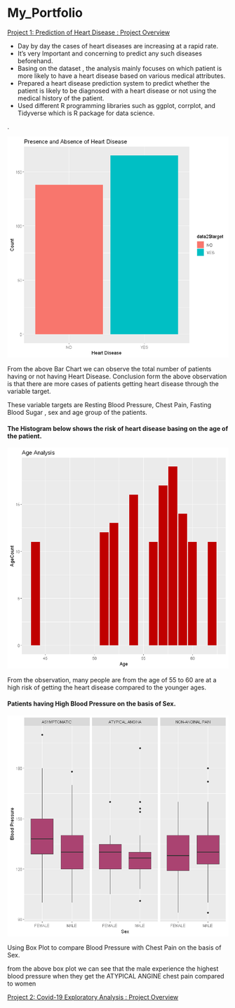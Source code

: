 # My_Portfolio
[Project 1: Prediction of Heart Disease : Project Overview](https://github.com/ROSINA365/Prediction-of-Heart-Disease)
<ul>
<li>Day by day the cases of heart diseases are increasing at a rapid rate.</li>
<li>It’s very Important and concerning to predict any such diseases beforehand.</li>
<li>Basing on the dataset , the analysis mainly focuses on which patient is more
likely to have a heart disease based on various medical attributes. </li>
<li>Prepared a heart disease prediction system to predict whether the patient is likely to be diagnosed with a heart disease or not
using the medical history of the patient.</li>
<li>Used different R programming libraries such as ggplot, corrplot, and Tidyverse which is R package for data science.</li>

 </ul>.

![](https://github.com/ROSINA365/My_Portfolio/blob/main/Images/Bar%20Chart.png)

<p> From the above Bar Chart we can observe the total number of patients having or not having Heart
 Disease. 
 Conclusion form the above observation is that there are more cases of patients getting heart disease through the variable target.</p> 
<p> These variable targets are Resting Blood Pressure, Chest Pain, Fasting Blood Sugar , sex and age group of the patients. </p>

<h4>The Histogram below shows the risk of heart disease basing on the age of the patient.</h4>

![](https://github.com/ROSINA365/My_Portfolio/blob/main/Images/Histogram.png)
<p>From the observation, many people are from the age of 55 to 60 are at a high risk of getting the heart disease compared to the younger ages.<p>
 
 <h4>Patients having High Blood Pressure on the basis of Sex.</h4>

 ![](https://github.com/ROSINA365/My_Portfolio/blob/main/Images/boxplot1.png)
 <p>
 Using Box Plot to compare Blood Pressure with Chest Pain on the basis of Sex.</P>
 
<p>from the above box plot we can see that the male experience the highest blood pressure when they get the ATYPICAL ANGINE chest pain compared to women</p>


[Project 2: Covid-19 Exploratory Analysis : Project Overview](https://github.com/ROSINA365/covid-19-analysis)
